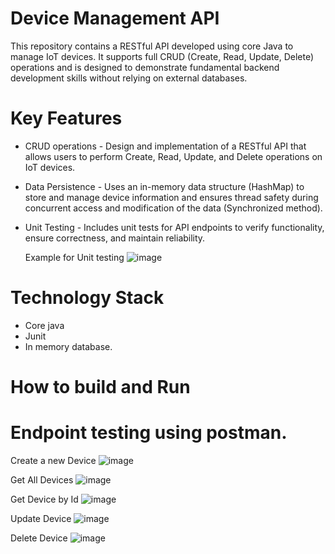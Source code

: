 # Device Management API
This repository contains a RESTful API developed using core Java to manage IoT devices. It supports full CRUD (Create, Read, Update, Delete) operations and is designed to demonstrate fundamental backend development skills without relying on external databases.

# Key Features
* CRUD operations - Design and implementation of a RESTful API that allows users to perform Create, Read, Update, and Delete operations on IoT devices.
* Data Persistence - Uses an in-memory data structure (HashMap) to store and manage device information and ensures thread safety during concurrent access and modification of the data (Synchronized method).
* Unit Testing - Includes unit tests for API endpoints to verify functionality, ensure correctness, and maintain reliability.

  Example for Unit testing
  ![image](https://github.com/user-attachments/assets/4963cfc5-5c37-418d-bd0e-b3a0cb3882ba)

# Technology Stack 
* Core java
* Junit
* In memory database.

# How to build and Run 


# Endpoint testing using postman.

Create a new Device
![image](https://github.com/user-attachments/assets/198fce3d-e2ae-417e-a094-df4e9f9209b0)

Get All Devices
![image](https://github.com/user-attachments/assets/c3311301-b4d7-4e0a-b543-59c5eaa67a57)

Get Device by Id
![image](https://github.com/user-attachments/assets/0ee8bbba-8538-458b-9800-53ecde5c3b45)

Update Device
![image](https://github.com/user-attachments/assets/501d3c95-0423-42a0-8486-693996fea2ec)

Delete Device
![image](https://github.com/user-attachments/assets/ce5f7b08-c4f1-462f-a7c6-29e18916e80b)




